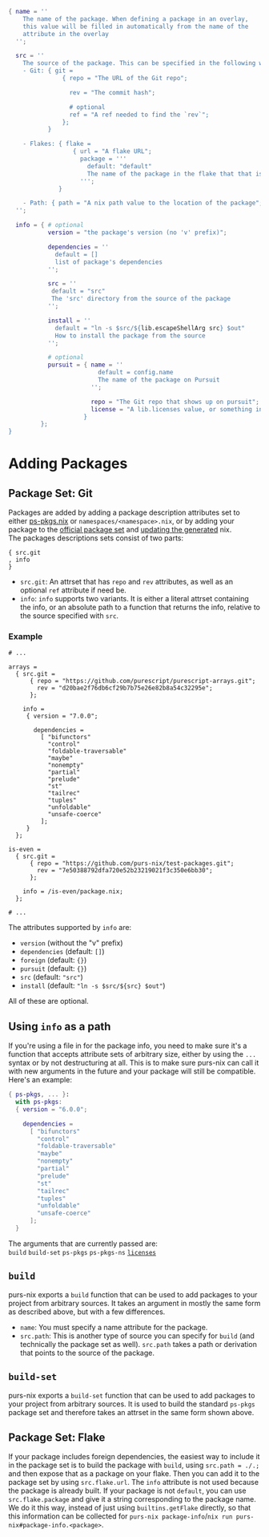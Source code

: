 ```nix
{ name = ''
    The name of the package. When defining a package in an overlay,
    this value will be filled in automatically from the name of the
    attribute in the overlay
  '';

  src = ''
    The source of the package. This can be specified in the following ways:
    - Git: { git =
               { repo = "The URL of the Git repo";

                 rev = "The commit hash";

                 # optional
                 ref = "A ref needed to find the `rev`";
               };
           }

    - Flakes: { flake =
                  { url = "A flake URL";
                    package = '''
                      default: "default"
                      The name of the package in the flake that that is the PureScript package
                    ''';
              }

    - Path: { path = "A nix path value to the location of the package"; }
  '';

  info = { # optional
           version = "the package's version (no 'v' prefix)";

           dependencies = ''
             default = []
             list of package's dependencies
           '';

           src = ''
            default = "src"
            The 'src' directory from the source of the package
           '';

           install = ''
             default = "ln -s $src/${lib.escapeShellArg src} $out"
             How to install the package from the source
           '';

           # optional
           pursuit = { name = ''
                         default = config.name
                         The name of the package on Pursuit
                       '';

                       repo = "The Git repo that shows up on pursuit";
                       license = "A lib.licenses value, or something in the shape of one;
                     }
         };
}
```
# Adding Packages

## Package Set: Git

Packages are added by adding a package description attributes set to either [ps-pkgs.nix](/ps-pkgs.nix) or `namespaces/<namespace>.nix`, or by adding your package to the [official package set](https://github.com/purescript/package-sets) and [updating the generated](/official-package-set) nix.\
The packages descriptions sets consist of two parts:
```
{ src.git
, info
}
```
- `src.git`: An attrset that has `repo` and `rev` attributes, as well as an optional `ref` attribute if need be.
- `info`: `info` supports two variants. It is either a literal attrset containing the info, or an absolute path to a function that returns the info, relative to the source specified with `src`.

### Example
   ```
   # ...

   arrays =
     { src.git =
         { repo = "https://github.com/purescript/purescript-arrays.git";
           rev = "d20bae2f76db6cf29b7b75e26e82b8a54c32295e";
         };

       info =
        { version = "7.0.0";

          dependencies =
            [ "bifunctors"
              "control"
              "foldable-traversable"
              "maybe"
              "nonempty"
              "partial"
              "prelude"
              "st"
              "tailrec"
              "tuples"
              "unfoldable"
              "unsafe-coerce"
            ];
        }
     };

   is-even =
     { src.git =
         { repo = "https://github.com/purs-nix/test-packages.git";
           rev = "7e50388792dfa720e52b23219021f3c350e6bb30";
         };

       info = /is-even/package.nix;
     };

   # ...
   ```

The attributes supported by `info` are:
- `version` (without the "v" prefix)
- `dependencies` (default: `[]`)
- `foreign` (default: `{}`)
- `pursuit` (default: `{}`)
- `src` (default: `"src"`)
- `install` (default: `"ln -s $src/${src} $out"`)

All of these are optional.

## <span id="user-content-using-info">Using `info` as a path</span>
If you're using a file in for the package info, you need to make sure it's a function that accepts attribute sets of arbitrary size, either by using the `...` syntax or by not destructuring at all. This is to make sure purs-nix can call it with new arguments in the future and your package will still be compatible.\
Here's an example:
```nix
{ ps-pkgs, ... }:
  with ps-pkgs:
  { version = "6.0.0";

    dependencies =
      [ "bifunctors"
        "control"
        "foldable-traversable"
        "maybe"
        "nonempty"
        "partial"
        "prelude"
        "st"
        "tailrec"
        "tuples"
        "unfoldable"
        "unsafe-coerce"
      ];
  }
```

The arguments that are currently passed are:\
`build` `build-set` `ps-pkgs` `ps-pkgs-ns` [`licenses`](https://github.com/NixOS/nixpkgs/blob/master/lib/licenses.nix)

## <code id="user-content-build">build</code>
purs-nix exports a `build` function that can be used to add packages to your project from arbitrary sources. It takes an argument in mostly the same form as described above, but with a few differences.
- `name`: You must specify a name attribute for the package.
- `src.path`: This is another type of source you can specify for `build` (and technically the package set as well). `src.path` takes a path or derivation that points to the source of the package.

## <code id="user-content-build-set">build-set</code>
purs-nix exports a `build-set` function that can be used to add packages to your project from arbitrary sources. It is used to build the standard `ps-pkgs` package set and therefore takes an attrset in the same form shown above.

## Package Set: Flake

If your package includes foreign dependencies, the easiest way to include it in the package set is to build the package with `build`, using `src.path = ./.;` and then expose that as a package on your flake. Then you can add it to the package set by using `src.flake.url`. The `info` attribute is not used because the package is already built. If your package is not `default`, you can use `src.flake.package` and give it a string corresponding to the package name. We do it this way, instead of just using `builtins.getFlake` directly, so that this information can be collected for `purs-nix package-info`/`nix run purs-nix#package-info.<package>`.
